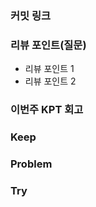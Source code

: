 ### **커밋 링크**

### **리뷰 포인트(질문)**
- 리뷰 포인트 1
- 리뷰 포인트 2

### **이번주 KPT 회고**

### Keep
<!-- 유지해야 할 좋은 점 -->

### Problem
<!--개선이 필요한 점-->

### Try
<!-- 새롭게 시도할 점 -->
